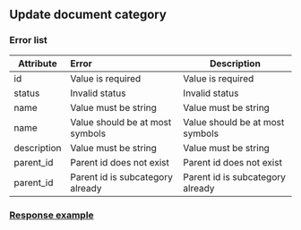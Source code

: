 ## Update document category
### Error list
| Attribute   | Error                                       | Description                                                   |
|-------------|:--------------------------------------------|---------------------------------------------------------------|
| id          | Value is required                           | Value is required                |
| status      | Invalid status                              | Invalid status                   |
| name        | Value must be string                        | Value must be string             |
| name        | Value should be at most <max limit> symbols | Value should be at most <max limit> symbols |
| description | Value must be string                        | Value must be string      |
| parent_id   | Parent id does not exist                    | Parent id does not exist                     |
| parent_id   | Parent id is subcategory already            | Parent id is subcategory already        |
### [Response example](https://github.com/cleverlms/integration-docs/blob/main/examples/v2/information/information_category_update.json)